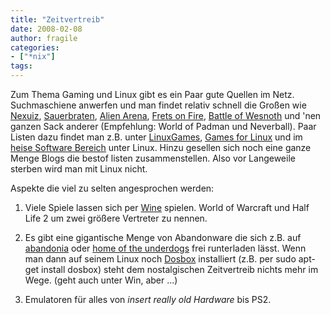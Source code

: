 ```yaml
---
title: "Zeitvertreib"
date: 2008-02-08
author: fragile
categories:
- ["*nix"]
tags:
---
```

Zum Thema Gaming und Linux gibt es ein Paar gute Quellen im Netz. Suchmaschiene anwerfen und man findet relativ schnell die Großen wie <a href="http://www.alientrap.org/nexuiz/" target="_blank">Nexuiz</a>, <a href="http://www.sauerbraten.org/" target="_blank">Sauerbraten</a>, <a href="http://www.alienarena.org/" target="_blank">Alien Arena</a>, <a href="http://fretsonfire.sourceforge.net/" target="_blank">Frets on Fire</a>, <a href="http://fretsonfire.sourceforge.net/" target="_blank">Battle of Wesnoth</a> und 'nen ganzen Sack anderer (Empfehlung: World of Padman und Neverball). Paar Listen dazu findet man z.B. unter <a href="http://www.linuxgames.com/" target="_blank">LinuxGames</a>, <a href="http://games.linux.sk/" target="_blank">Games for Linux</a> und im <a href="http://www.heise.de/software/download/o0g3s3l3k262" target="_blank">heise Software Bereich</a> unter Linux. Hinzu gesellen sich noch eine ganze Menge Blogs die bestof listen zusammenstellen. Also vor Langeweile sterben wird man mit Linux nicht.

Aspekte die viel zu selten angesprochen werden:

1. Viele Spiele lassen sich per <a href="http://www.winehq.org/" target="_blank">Wine</a> spielen. World of Warcraft und Half Life 2 um zwei größere Vertreter zu nennen.

2. Es gibt eine gigantische Menge von Abandonware die sich z.B. auf <a href="http://www.abandonia.com/" target="_blank">abandonia</a> oder <a href="http://www.the-underdogs.info/" target="_blank">home of the underdogs</a> frei runterladen lässt. Wenn man dann auf seinem Linux noch <a href="http://www.dosbox.com/" target="_blank">Dosbox</a> installiert (z.B. per sudo apt-get install dosbox) steht dem nostalgischen Zeitvertreib nichts mehr im Wege. (geht auch unter Win, aber ...)

3. Emulatoren für alles von <em>*insert really old Hardware</em>* bis PS2.